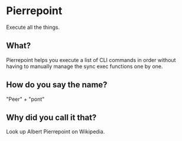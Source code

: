 Pierrepoint
================

Execute all the things.

## What?

Pierrepoint helps you execute a list of CLI commands in order without having to manually manage the sync exec functions one by one.

## How do you say the name?

"Peer" + "pont"

## Why did you call it that?

Look up Albert Pierrepoint on Wikipedia.
